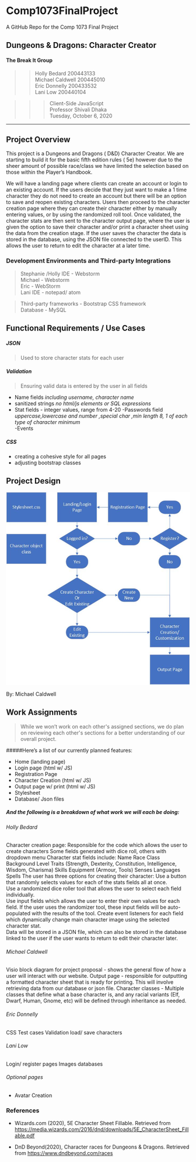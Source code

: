 # Comp1073FinalProject
A GitHub Repo for the Comp 1073 Final Project

## Dungeons & Dragons: Character Creator
#### The Break It Group 
 >> Holly Bedard 200443133 <br>
  Michael Caldwell 200445010 <br>
  Eric Donnelly 200433532 <br>
  Lani Low 200440104 <br>
 
 >>> Client-Side JavaScript <br>
Professor Shivali Dhaka <br>
Tuesday, October 6, 2020
****
## Project Overview
This project is a Dungeons and Dragons ( D&D) Character Creator. We are starting to build it for the basic fifth edition rules ( 5e) however due to the sheer amount of possible race/class we have limited the selection based on those within the Player’s Handbook. 

We will have a landing page where clients can create an account or login to an existing account. If the users decide that they just want to make a 1 time character they do not need to create an account but there will be an option to save and reopen existing characters.  Users then proceed to the character creation page where they can create their character either by manually entering values, or by using the randomized roll tool. Once validated, the character stats are then sent to the character output page, where the user is given the option to save their character and/or print a character sheet using the data from the creation stage. If the user saves the character the data is stored in the database, using the JSON file connected to the userID. This allows the user to return to edit the character at a later time. 
### Development Environments and Third-party Integrations
> Stephanie /Holly IDE - Webstorm <br>
> Michael - Webstorm <br>
> Eric - WebStorm <br>
> Lani IDE - notepad/ atom <br>

>Third-party frameworks - Bootstrap CSS framework <br>
Database - MySQL

## Functional Requirements / Use Cases

##### JSON
>Used to store character stats for each user

 ##### Validation
> Ensuring valid data is entered by the user in all fields 
- Name fields *including username, character name*
- sanitized strings *no html/js elements or SQL expressions*
- Stat fields - integer values, range from 4-20 
-Passwords field *uppercase,lowercase and number ,special char ,min length 8, 1 of each type of character minimum* <br>
-Events


##### CSS
- creating a cohesive style for all pages
- adjusting bootstrap classes 


## Project Design

![image of project design](./img/BlockDiagramJSFolder.jpg)

By: Michael Caldwell

## Work Assignments
>While we won’t work on each other's assigned sections, we do plan on reviewing each other's sections for a better understanding of our overall project.

#####Here’s a list of our currently planned features:
* Home (landing page)
* Login page (html w/ JS)
* Registration Page
* Character Creation  (html w/ JS)
* Output page w/ print  (html w/ JS)
* Stylesheet
* Database/ Json files 

##### And the following is a breakdown of what work we will each be doing:
###### Holly Bedard
Character creation page:
Responsible for the code which allows the user to create characters
Some fields generated with dice roll, others with dropdown menu
Character stat fields include:
Name
Race
Class
Background
Level
Traits (Strength, Dexterity, Constitution, Intelligence, Wisdom, Charisma)
Skills
Equipment (Armour, Tools)
Senses
Languages
Spells
The user has three options for creating their character:
Use a button that randomly selects values for each of the stats fields all at once.  
Use a randomized dice roller tool that allows the user to select each field individually.  
Use input fields which allows the user to enter their own values for each field.  If the user uses the randomizer tool, these input fields will be auto-populated with the results of the tool.
Create event listeners for each field which dynamically change main character image using the selected character stat.  
Data will be stored in a JSON file, which can also be stored in the database linked to the user if the user wants to return to edit their character later.
###### Michael Caldwell
Visio block diagram for project proposal - shows the general flow of how a user will interact with our website.
Output page - responsible for outputting a formatted character sheet that is ready for printing. This will involve retrieving data from our database or json file. 
Character classes - Multiple classes that define what a base character is, and any racial variants (Elf, Dwarf, Human, Gnome, etc) will be defined through inheritance as needed.
###### Eric Donnelly
CSS
Test cases
Validation
load/ save characters
###### Lani Low
Login/ register pages
Images
databases


###### Optional pages
* Avatar Creation



### References
* Wizards.com (2020), 5E Character Sheet Fillable. Retrieved from  https://media.wizards.com/2016/dnd/downloads/5E_CharacterSheet_Fillable.pdf

* DnD Beyond(2020), Character races for Dungeons & Dragons. Retrieved from https://www.dndbeyond.com/races

